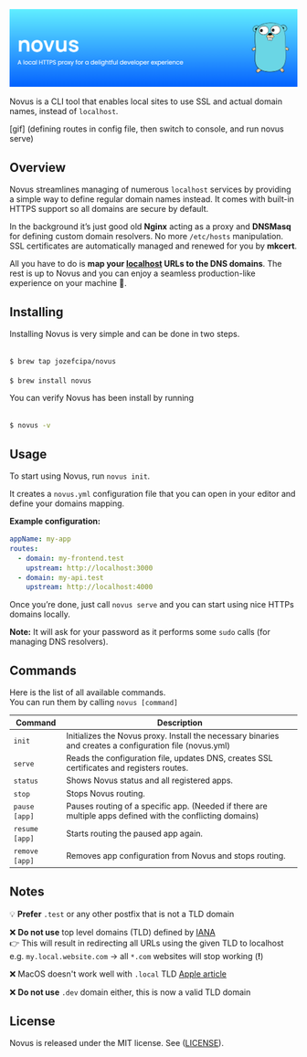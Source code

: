 <p align="center">
  <img src="./assets/banner.png">
</p>

Novus is a CLI tool that enables local sites to use SSL and actual domain names, instead of `localhost`.

[gif] (defining routes in config file, then switch to console, and run novus serve)

## Overview

Novus streamlines managing of numerous `localhost` services by providing a simple way to define regular domain names instead. It comes with built-in HTTPS support so all domains are secure by default.

In the background it’s just good old **Nginx** acting as a proxy and **DNSMasq** for defining custom domain resolvers. No more `/etc/hosts` manipulation. SSL certificates are automatically managed and renewed for you by **mkcert**.

All you have to do is **map your [localhost](http://localhost) URLs to the DNS domains**. The rest is up to Novus and you can enjoy a seamless production-like experience on your machine 💯.

## Installing

Installing Novus is very simple and can be done in two steps.

```bash

$ brew tap jozefcipa/novus

$ brew install novus

```

You can verify Novus has been install by running

```bash

$ novus -v

```

## Usage

To start using Novus, run `novus init`.

It creates a `novus.yml` configuration file that you can open in your editor and define your domains mapping.

**Example configuration:**

```yaml
appName: my-app
routes:
  - domain: my-frontend.test
    upstream: http://localhost:3000
  - domain: my-api.test
    upstream: http://localhost:4000
```

Once you’re done, just call `novus serve` and you can start using nice HTTPs domains locally.

**Note:** It will ask for your password as it performs some `sudo` calls (for managing DNS resolvers).

## Commands

Here is the list of all available commands.<br/>
You can run them by calling `novus [command]`

| Command | Description |
| --- | --- |
| `init` | Initializes the Novus proxy. Install the necessary binaries and creates a configuration file (novus.yml) |
| `serve` | Reads the configuration file, updates DNS, creates SSL certificates and registers routes. |
| `status` | Shows Novus status and all registered apps. |
| `stop` | Stops Novus routing. |
| `pause [app]` | Pauses routing of a specific app. (Needed if there are multiple apps defined with the conflicting domains) |
| `resume [app]` | Starts routing the paused app again. |
| `remove [app]` | Removes app configuration from Novus and stops routing. |

## Notes

💡 **Prefer** `.test` or any other postfix that is not a TLD domain

❌ **Do not use** top level domains (TLD) defined by [IANA](https://www.iana.org/domains/root/db) <br/>
👉 This will result in redirecting all URLs using the given TLD to localhost
    e.g. `my.local.website.com` -> all `*.com` websites will stop working (**!**)

❌ MacOS doesn't work well with `.local` TLD  [Apple article](https://support.apple.com/en-us/101471)

❌  **Do not use** `.dev` domain either, this is now a valid TLD domain

## **License**

Novus is released under the MIT license. See ([LICENSE](./LICENSE)).